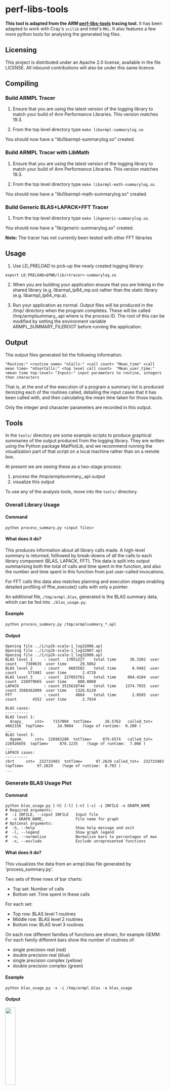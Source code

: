 # perf-libs-tools


**This tool is adapted from the ARM [perf-libs-tools](https://github.com/ARM-software/perf-libs-tools) tracing tool.** It has been adapted to work with Cray's `scilib` and Intel's `MKL`. It also features a few more python tools for analysing the generated log files.

## Licensing

This project is distributed under an Apache 2.0 license, available in the file
LICENSE.  All inbound contributions will also be under this same licence.

## Compiling 
### Build ARMPL Tracer

1. Ensure that you are using the latest version of the logging library to match 
   your build of Arm Performance Libraries.  This version matches 19.3.

2. From the top level directory type `make libarmpl-summarylog.so`.

You should now have a "lib/libarmpl-summarylog.so" created.

### Build ARMPL Tracer with LibMath

1. Ensure that you are using the latest version of the logging library to match 
   your build of Arm Performance Libraries.  This version matches 19.3.

2. From the top level directory type `make libarmpl-math-summarylog.so`.

You should now have a "lib/libarmpl-math-summarylog.so" created.

### Build Generic BLAS+LAPACK+FFT Tracer

1. From the top level directory type `make libgeneric-summarylog.so`.

You should now have a "lib/generic-summarylog.so" created.

**Note:** The tracer has not currently been tested with other FFT libraries

## Usage

1. Use LD_PRELOAD to pick-up the newly created logging library:
  ```shell
  export LD_PRELOAD=$PWD/lib/<tracer>-summarylog.so
  ```

2. When you are building your application ensure that you are linking in 
   the shared library (e.g. libarmpl_lp64_mp.so)
   rather than the static library (e.g. libarmpl_lp64_mp.a).

3. Run your application as normal.  Output files will be produced in the /tmp/
   directory when the program completes.  These will be called 
   /tmp/armplsummary_<pid>.apl where <pid> is the process ID. The root of this can be modified by setting
  the environment variable ARMPL_SUMMARY_FILEROOT before running the application.
   
## Output

The output files generated list the following information:

`"Routine:" <routine name> "nCalls:" <call count> "Mean_time" <call mean time> "nUserCalls:" <top level call count>	 "Mean_user_time:" <mean time top-level> "Inputs:" input parameters to routine, integers then characters`

That is, at the end of the execution of a program a summary list is produced 
itemizing each of the routines called, detailing the input cases that it has 
been called with, and then calculating the mean time taken for those inputs.

Only the integer and character parameters are recorded in this output.

## Tools

In the `tools/` directory are some example scripts to produce graphical summaries 
of the output produced from the logging library.  They are written using the 
Python package MatPlotLib, and we recommend running the visualization part of 
that script on a local machine rather than on a remote box.

At present we are seeing these as a two-stage process:
1.  process the /tmp/armplsummary_<pid>.apl output 
2.  visualize this output

To use any of the analysis tools, move into the `tools/` directory.

### Overall Library Usage

#### Command

```shell
python process_summary.py <input files>
```

#### What does it do?
This produces information about all library calls made.  A high-level 
summary is returned, folllowed by break-downs of all the calls to each 
library component (BLAS, LAPACK, FFT).  This data is split into output
summarising both the total of calls and time spent in the function, and 
also the number and time spent in this function from just user-called 
invocations.
     
For FFT calls this data also matches planning and execution stages 
enabling detailed profliing of fftw_execute() calls with only a pointer.

An additional file, `/tmp/armpl.blas`, generated is the BLAS summary data, which can be fed into `./blas_usage.py`.
    
#### Example

```shell
python process_summary.py /tmp/armplsummary_*.apl 
```

#### Output
```
Opening file ../1/cp2k-scale-1_log32006.apl
Opening file ../1/cp2k-scale-1_log32007.apl
Opening file ../1/cp2k-scale-1_log32008.apl
BLAS level 1     : count   17851227    total time      36.3302  user count    7389635  user time      29.5862
BLAS level 2     : count    6603582    total time       8.9482  user count     571902  user time       2.4728
BLAS level 3     : count  227055761    total time     884.4104  user count  226979665  user time     880.0860
LAPACK           : count 3515618744    total time    1374.7935  user count 3508362809  user time    1326.6120
FFT              : count       4864    total time       2.8585  user count       4352  user time       2.7934

BLAS cases:
----------
BLAS level 1:
  dcopy_     cnt=    7157004  totTime=      26.5762   called_tot=    4662156  topTime=      24.9084    (%age of runtime:  0.200 )
...
BLAS level 3:
  dgemm_     cnt=  226963200  totTime=     879.6574   called_tot=  226926656  topTime=     878.1235    (%age of runtime:  7.066 )
...
LAPACK cases:
----------
cbrt     cnt=  232733483  totTime=      97.2629 called_tot=  232733483  topTime=      97.2629    (%age of runtime:  0.783 )
...
```

### Generate BLAS Usage Plot

#### Command
```shell
python blas_usage.py [-h] [-l] [-n] [-x] -i INFILE -o GRAPH_NAME
# Required arguments:
#  -i INFILE, --input INFILE   Input file
#  -o GRAPH_NAME,              File name for graph
# Optional arguments:
#  -h, --help                  Show help message and exit
#  -l, --legend                Show graph legend
#  -n, --normalize             Normalize bars to percentages of max
#  -x, --exclude               Exclude unrepresented functions
```

#### What does it do?

This visualizes the data from an armpl.blas file generated by 'process_summary.py'.

Two sets of three rows of bar charts:
  - Top set: Number of calls
  - Bottom set: Time spent in these calls
  
For each set:
  - Top row:    BLAS level 1 routines
  - Middle row: BLAS level 2 routines
  - Bottom row: BLAS level 3 routines

On each row different families of functions are shown, for example GEMM.
For each family different bars show the number of routines of:
  - single precision real (red)
  - double precision real (blue)
  - single precision complex (yellow)
  - double precision complex (green)

#### Example

```shell
python blas_usage.py -x -i /tmp/armpl.blas -o blas_usage
```

#### Output

<img src="tools/EXAMPLES/example_blas_usage.png" width="25%">

[Example Graph](tools/EXAMPLES/example_blas_usage.png )


### Create ?GEMM Summaries for Scatter and Heatmap Graphs

#### Command

```shell
cd perf-libs-tools
make tools/Process-dgemm
cd tools

./process-dgemm.sh <input files>
```

#### What does it do?

This produces summary information about ?GEMM calls made in an application.

#### Example

```shell
./process-dgemm.sh /tmp/armplsummary_*.apl 
```

#### Output

Two files:
 - `/tmp/armpl_scatter.<?gemm>`
 - `/tmp/armpl.<?gemm>`

### Create ?GEMM Scatter Graph


#### Command

```shell
dgemm_scatter.py [-h] [-t] -o GRAPH_NAME -i INFILE [-l]
# Required arguments:
#  -i INFILE, --input INFILE  Input file
#  -o GRAPH_NAME,             File name for graph
# Optional arguments:
#  -h, --help                 Show help message and exit
#  -t                         Graph title
#  -l, --legend               Show graph legend
```

#### What it does?

This visualizes the data from an armpl_scatter.?gemm file.

#### Example

```shell
python dgemm_scatter.py -i "/tmp/armpl_scatter.zgemm"  -o "example_zgemm_scatter" -t "CASTEP ZGEMM Calls (1 Node)"
```

#### Output

<img src="tools/EXAMPLES/example_zgemm_scatter.png" width="70%">

[Example Graph](tools/EXAMPLES/example_zgemm_scatter.png )


### Create ?GEMM Heat Maps

#### Command

```shell
heat_dgemm.py [-h] [-t] -o GRAPH_NAME -i INFILE [-l]
# Required arguments:
#  -i INFILE, --input INFILE  Input file
#  -o GRAPH_NAME,             File name for graph
# Optional arguments:
#  -h, --help                 Show help message and exit
#  -t                         Graph title
#  -l, --legend               Show graph legend
```

#### What it does?

This visualizes the data from an armpl.?gemm file.

#### Example

```shell
python heat_dgemm.py -i "/tmp/armpl.zgemm"  -o "example_dgemm_heat" -t "CP2K DGEMM Calls (1 Node)"
```

#### Output

<img src="tools/EXAMPLES/example_dgemm_heat.png" width="70%">

[Example Graph](tools/EXAMPLES/example_dgemm_heat.png )


Known issues
------------

* For certain codes that create extortionate numbers of FFTW plans then it may 
  be necessary to prevent trying to match plans with executes.  This situation 
  would result in a significant, and worsening, run-time performance of the 
  application.  This is not detailed here, but instructions can be made 
  available upon request.
